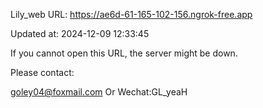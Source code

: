 Lily_web URL: https://ae6d-61-165-102-156.ngrok-free.app

Updated at: 2024-12-09 12:33:45

If you cannot open this URL, the server might be down.

Please contact: 

goley04@foxmail.com Or Wechat:GL_yeaH